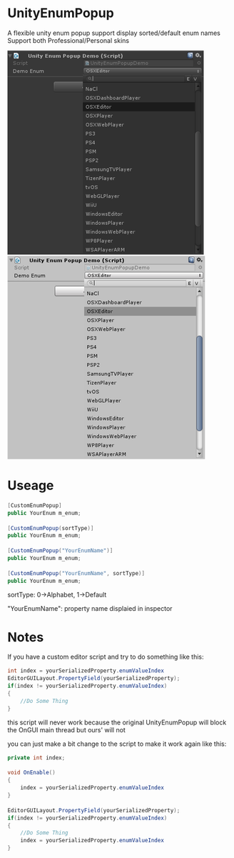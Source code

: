 # UnityEnumPopup
A flexible unity enum popup support display sorted/default enum names
Support both Professional/Personal skins

![image](/UntiyEnumPopupDemo_Professional.png)
![image](/UntiyEnumPopupDemo_Personal.png)

# Useage
```C#
[CustomEnumPopup]
public YourEnum m_enum;

[CustomEnumPopup(sortType)]
public YourEnum m_enum;

[CustomEnumPopup("YourEnumName")]
public YourEnum m_enum;

[CustomEnumPopup("YourEnumName", sortType)]
public YourEnum m_enum;
```

sortType: 0->Alphabet, 1->Default

"YourEnumName": property name displaied in inspector

# Notes
If you have a custom editor script and try to do something like this:
```C#
int index = yourSerializedProperty.enumValueIndex
EditorGUILayout.PropertyField(yourSerializedProperty);
if(index != yourSerializedProperty.enumValueIndex)
{
	//Do Some Thing
}
```
this script will never work because the original UnityEnumPopup will block the OnGUI main thread but ours' will not

you can just make a bit change to the script to make it work again like this:
```C#
private int index;

void OnEnable()
{
	index = yourSerializedProperty.enumValueIndex
}

EditorGUILayout.PropertyField(yourSerializedProperty);
if(index != yourSerializedProperty.enumValueIndex)
{
	//Do Some Thing
	index = yourSerializedProperty.enumValueIndex
}
```